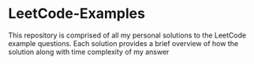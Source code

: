 # LeetCode-Examples
This repository is comprised of all my personal solutions to the LeetCode example questions. Each solution provides a brief overview of how the solution along with time complexity of my answer
